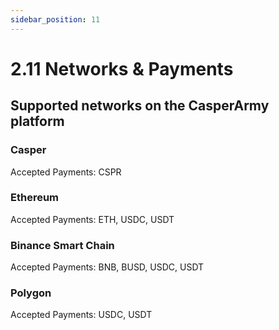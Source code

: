 ```yaml
---
sidebar_position: 11
---
```


# 2.11 Networks & Payments

## Supported networks on the CasperArmy platform

### Casper
Accepted Payments: CSPR

### Ethereum
Accepted Payments: ETH, USDC, USDT

### Binance Smart Chain
Accepted Payments: BNB, BUSD, USDC, USDT

### Polygon
Accepted Payments: USDC, USDT

